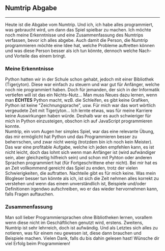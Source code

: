 Numtrip Abgabe
---
***
Heute ist die Abgabe vom Numtrip. Und ich, ich habe alles programmiert, was gebraucht wird, um dann das Spiel spielbar zu machen. 
Ich möchte noch meine Erkenntnisse und eine Zusammenfassung des Numtrips verfassen, bevor ich alles abgebe. Auch damit die Person, die Numtrip programmieren möchte eine Idee hat, welche Probleme auftretten können und was diese Person besser als ich tun könnte, dennoch welche Nach- und Vorteile das einem bringt.
### Meine Erkenntnisse
Python hatten wir in der Schule schon gehabt, jedoch mit einer Bibliothek (Tigerjyton).
Diese war einfach zu steuern und war gut für Anfänger, welche noch nie programmiert haben. Doch für jemanden, der sich in der Informatik vertiefen will ist das ein Nichts-Nutz...
Man muss Neues dazu lernen, wenn man **ECHTES** Python macht, wzB. die Schleifen, es gibt keine Grafiken, Python ist keine "Zeichnungsprache", usw. 
Für mich war das wort wörtlich vergeudete Zeit mit Tigerjyton... Ich lernte etwas, was für meine Karriere keine Auswirkungen haben würde. 
Deshalb war es auch schwieriger für mich in Python einzusteigen, obschon ich auf JavaScript programmieren konnte.\
Numtrip, ein vom Augen her simples Spiel, war das eine relevante Übung, das mir ermöglicht hat Python und das Programmieren besser zu beherrschen, und zwar nicht wenig (trotzdem bin ich noch kein Meister).\
Das war eine profitable Aufgabe, welche ich jeden empfehlen kann, es ist nicht leicht, doch das lohnt sich wenn man Anfänger ist (wird aufwändiger sein, aber gleichzeitig hilfreich sein) und schon mit Pyhton oder anderen Sprachen programmiert hat (für Fortgeschrittene eher nicht).
Bei mir hat es an Zeit vollkommend gereicht das Spiel zu enden, trotz der vielen Schwierigkeiten, die auftratten.
Nachteile gibt es für mich keine.
Was mein Blogleser besser tun könnte als ich, ist sich die Zeit nehmen alles korrekt zu verstehen und wenn das einem unverständlich ist, Beispiele  und/oder Definitionen irgendwo aufschreiben, wo er das wieder hervornehmen kann, falls Fragen auftauchen.
### Zusammenfassung
Man soll lieber Programmiersprachen ohne Bibliotheken lernen, vorallem wenn diese nicht im Geschäftlichen genutzt wird, erstens.
Zweitens, Numtrip ist sehr lehrreich, doch ist aufwändig.
Und als Letztes sich alles zu notieren, was für einem neu gewesen ist, diese dann brauchen und Beispiele machen.
Vielen Dank, falls du bis dahin gelesen hast! Wünsche dir viel Erfolg beim Programmieren!